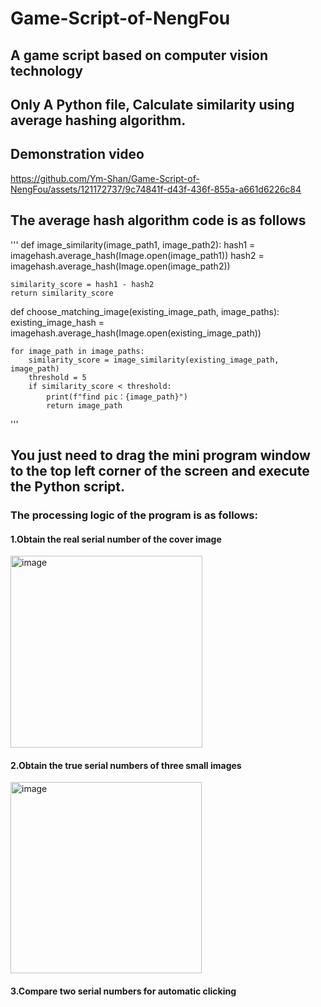 # Game-Script-of-NengFou
## A game script based on computer vision technology
## Only A Python file, Calculate similarity using average hashing algorithm.
## Demonstration video
https://github.com/Ym-Shan/Game-Script-of-NengFou/assets/121172737/9c74841f-d43f-436f-855a-a661d6226c84
## The average hash algorithm code is as follows
'''
def image_similarity(image_path1, image_path2):
    hash1 = imagehash.average_hash(Image.open(image_path1))
    hash2 = imagehash.average_hash(Image.open(image_path2))

    similarity_score = hash1 - hash2
    return similarity_score


def choose_matching_image(existing_image_path, image_paths):
    existing_image_hash = imagehash.average_hash(Image.open(existing_image_path))

    for image_path in image_paths:
        similarity_score = image_similarity(existing_image_path, image_path)
        threshold = 5
        if similarity_score < threshold:
            print(f"find pic：{image_path}")
            return image_path
'''
## You just need to drag the mini program window to the top left corner of the screen and execute the Python script.
### The processing logic of the program is as follows:
#### 1.Obtain the real serial number of the cover image
<img width="307" alt="image" src="https://github.com/Ym-Shan/Game-Script-of-NengFou/assets/121172737/50ad2dfd-d579-4d5c-9674-8268cb875428">


#### 2.Obtain the true serial numbers of three small images
<img width="306" alt="image" src="https://github.com/Ym-Shan/Game-Script-of-NengFou/assets/121172737/65a4c1e3-487c-4bcb-b03d-d1a46bf1bdf4">


#### 3.Compare two serial numbers for automatic clicking


